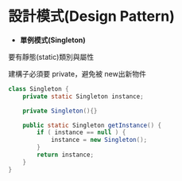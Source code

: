 # 設計模式(Design Pattern)

- **單例模式(Singleton)**

要有靜態(static)類別與屬性

建構子必須要 private，避免被 new出新物件

```Java
class Singleton {
    private static Singleton instance;

    private Singleton(){}

    public static Singleton getInstance() {
        if ( instance == null ) {
            instance = new Singleton();
        }
        return instance;
    }
}
```

